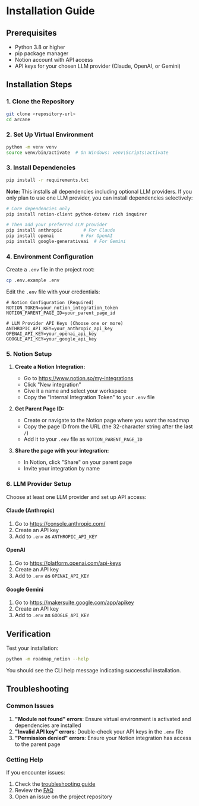 # Installation Guide

## Prerequisites

- Python 3.8 or higher
- pip package manager
- Notion account with API access
- API keys for your chosen LLM provider (Claude, OpenAI, or Gemini)

## Installation Steps

### 1. Clone the Repository

```bash
git clone <repository-url>
cd arcane
```

### 2. Set Up Virtual Environment

```bash
python -m venv venv
source venv/bin/activate  # On Windows: venv\Scripts\activate
```

### 3. Install Dependencies

```bash
pip install -r requirements.txt
```

**Note:** This installs all dependencies including optional LLM providers. If you only plan to use one LLM provider, you can install dependencies selectively:

```bash
# Core dependencies only
pip install notion-client python-dotenv rich inquirer

# Then add your preferred LLM provider
pip install anthropic        # For Claude
pip install openai          # For OpenAI
pip install google-generativeai  # For Gemini
```

### 4. Environment Configuration

Create a `.env` file in the project root:

```bash
cp .env.example .env
```

Edit the `.env` file with your credentials:

```env
# Notion Configuration (Required)
NOTION_TOKEN=your_notion_integration_token
NOTION_PARENT_PAGE_ID=your_parent_page_id

# LLM Provider API Keys (Choose one or more)
ANTHROPIC_API_KEY=your_anthropic_api_key
OPENAI_API_KEY=your_openai_api_key
GOOGLE_API_KEY=your_google_api_key
```

### 5. Notion Setup

1. **Create a Notion Integration:**
   - Go to https://www.notion.so/my-integrations
   - Click "New integration"
   - Give it a name and select your workspace
   - Copy the "Internal Integration Token" to your `.env` file

2. **Get Parent Page ID:**
   - Create or navigate to the Notion page where you want the roadmap
   - Copy the page ID from the URL (the 32-character string after the last `/`)
   - Add it to your `.env` file as `NOTION_PARENT_PAGE_ID`

3. **Share the page with your integration:**
   - In Notion, click "Share" on your parent page
   - Invite your integration by name

### 6. LLM Provider Setup

Choose at least one LLM provider and set up API access:

#### Claude (Anthropic)
1. Go to https://console.anthropic.com/
2. Create an API key
3. Add to `.env` as `ANTHROPIC_API_KEY`

#### OpenAI
1. Go to https://platform.openai.com/api-keys
2. Create an API key
3. Add to `.env` as `OPENAI_API_KEY`

#### Google Gemini
1. Go to https://makersuite.google.com/app/apikey
2. Create an API key
3. Add to `.env` as `GOOGLE_API_KEY`

## Verification

Test your installation:

```bash
python -m roadmap_notion --help
```

You should see the CLI help message indicating successful installation.

## Troubleshooting

### Common Issues

1. **"Module not found" errors**: Ensure virtual environment is activated and dependencies are installed
2. **"Invalid API key" errors**: Double-check your API keys in the `.env` file
3. **"Permission denied" errors**: Ensure your Notion integration has access to the parent page

### Getting Help

If you encounter issues:
1. Check the [troubleshooting guide](troubleshooting.md)
2. Review the [FAQ](faq.md)
3. Open an issue on the project repository